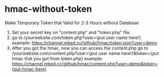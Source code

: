 # hmac-without-token
Make Temporary Token that Valid for 2-3 Hours without Database
1. Set your secret key on "content.php" and "token.php" file.
2. go to /yourwebsite.com/token.php?user={put user name here!}
example: https://channel.mbed.cc/github/hmac/token.json?user=demo
3. After you got the hmac, now you can access the content.php
go to /yourwebsite.com/content.php?user={put user name here!}&token={put hmac that you got from token.php}
example: https://channel.mbed.cc/github/hmac/content.php?user=demo&token={put-hmac-here}
